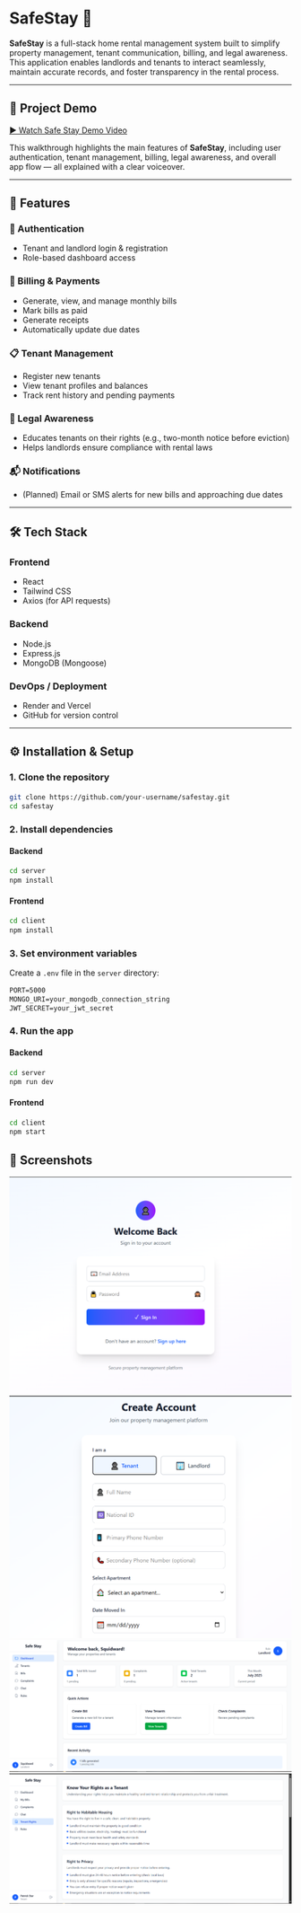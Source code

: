 # SafeStay 🏡

**SafeStay** is a full-stack home rental management system built to simplify property management, tenant communication, billing, and legal awareness. This application enables landlords and tenants to interact seamlessly, maintain accurate records, and foster transparency in the rental process.

---

## 🎥 Project Demo

[▶️ Watch Safe Stay Demo Video](https://drive.google.com/file/d/1HT8Gbsf-zI5hgNSRvPKd4v7IQjUYf-22/view)

This walkthrough highlights the main features of **SafeStay**, including user authentication, tenant management, billing, legal awareness, and overall app flow — all explained with a clear voiceover.

---

## 🌟 Features

### 🔑 Authentication
- Tenant and landlord login & registration
- Role-based dashboard access

### 🧾 Billing & Payments
- Generate, view, and manage monthly bills
- Mark bills as paid
- Generate receipts
- Automatically update due dates

### 📋 Tenant Management
- Register new tenants
- View tenant profiles and balances
- Track rent history and pending payments

### 📌 Legal Awareness
- Educates tenants on their rights (e.g., two-month notice before eviction)
- Helps landlords ensure compliance with rental laws

### 📬 Notifications
- (Planned) Email or SMS alerts for new bills and approaching due dates

---

## 🛠️ Tech Stack

### Frontend
- React
- Tailwind CSS
- Axios (for API requests)

### Backend
- Node.js
- Express.js
- MongoDB (Mongoose)

### DevOps / Deployment
- Render and Vercel
- GitHub for version control

---

## ⚙️ Installation & Setup

### 1. Clone the repository
```bash
git clone https://github.com/your-username/safestay.git
cd safestay
````

### 2. Install dependencies

#### Backend

```bash
cd server
npm install
```

#### Frontend

```bash
cd client
npm install
```

### 3. Set environment variables

Create a `.env` file in the `server` directory:

```env
PORT=5000
MONGO_URI=your_mongodb_connection_string
JWT_SECRET=your_jwt_secret
```

### 4. Run the app

#### Backend

```bash
cd server
npm run dev
```

#### Frontend

```bash
cd client
npm start

```

## 📸 Screenshots
![Login Page](./client/src/assets/login.png)
![Signup Page](client/src/assets/signup.png)
![Landlord Dashboard](client/src/assets/landlordDashboard.png)
![Tenant Dashboard](client/src/assets/tenantDashboard.png)
